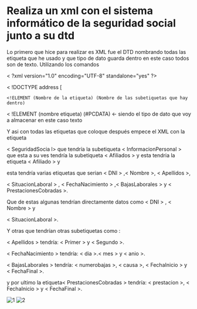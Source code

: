 # Realiza un xml con el sistema informático de la seguridad social junto a su dtd


Lo primero que hice para realizar es XML fue el DTD nombrando todas las etiqueta que he usado y que tipo de dato guarda dentro en este caso todos son de texto.
Utilizando los comandos 

< ?xml version="1.0" encoding="UTF-8" standalone="yes" ?>

< !DOCTYPE address [
  
	<!ELEMENT (Nombre de la etiqueta) (Nombre de las subetiquetas que hay dentro)

< !ELEMENT (nombre etiqueta) (#PCDATA) ← siendo el tipo de dato que voy a almacenar en este caso texto

Y asi con todas las etiquetas que coloque después empece el XML con la etiqueta 

< SeguridadSocia l> que tendría la subetiqueta < InformacionPersonal > que esta a su ves tendría la subetiqueta < Afiliados > y esta tendria la etiqueta < Afiliado > y 

esta tendría varias etiquetas que serian < DNI > ,< Nombre >, < Apellidos >, 

< SituacionLaboral > , < FechaNacimiento > ,< BajasLaborales > y  < PrestacionesCobradas >.

Que de estas algunas tendrían directamente datos como  < DNI > , < Nombre > y

< SituacionLaboral >.

Y otras que tendrían otras subetiquetas como :

< Apellidos > tendría: < Primer > y < Segundo >.

< FechaNacimiento > tendría: < dia >.< mes > y < anio >.

< BajasLaborales > tendría: < numerobajas >, < causa >, < FechaInicio > y 
< FechaFinal >.

y por ultimo la etiqueta< PrestacionesCobradas > tendría: < prestacion >, 
< FechaInicio > y < FechaFinal >.


![1](https://user-images.githubusercontent.com/91209288/136267476-def68ce6-a883-4ded-9648-75f129fe91ce.PNG)
![2](https://user-images.githubusercontent.com/91209288/136267488-3b0bf587-c7b5-42a8-8e2a-d8a8d0ce337c.PNG)

